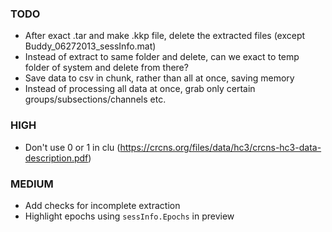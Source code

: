 ### TODO
- After exact .tar and make .kkp file, delete the extracted files (except Buddy_06272013_sessInfo.mat)
- Instead of extract to same folder and delete, can we exact to temp folder of system and delete from there?
- Save data to csv in chunk, rather than all at once, saving memory
- Instead of processing all data at once, grab only certain groups/subsections/channels etc.

### HIGH
- Don't use 0 or 1 in clu (https://crcns.org/files/data/hc3/crcns-hc3-data-description.pdf)

### MEDIUM
- Add checks for incomplete extraction
- Highlight epochs using `sessInfo.Epochs` in preview
